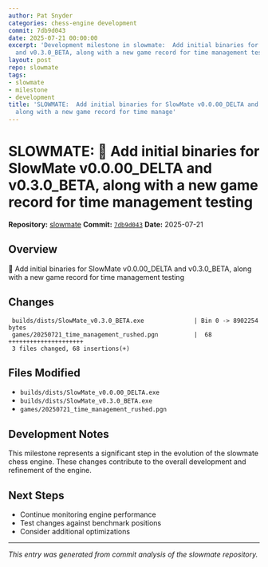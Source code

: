 ```yaml
---
author: Pat Snyder
categories: chess-engine development
commit: 7db9d043
date: 2025-07-21 00:00:00
excerpt: 'Development milestone in slowmate:  Add initial binaries for SlowMate v0.0.00_DELTA
  and v0.3.0_BETA, along with a new game record for time management testing'
layout: post
repo: slowmate
tags:
- slowmate
- milestone
- development
title: 'SLOWMATE:  Add initial binaries for SlowMate v0.0.00_DELTA and v0.3.0_BETA,
  along with a new game record for time manage'
---
```


# SLOWMATE: 🎉 Add initial binaries for SlowMate v0.0.00_DELTA and v0.3.0_BETA, along with a new game record for time management testing

**Repository:** [slowmate](https://github.com/pssnyder/slowmate)
**Commit:** [`7db9d043`](https://github.com/pssnyder/slowmate/commit/7db9d043cc698d1fd4ee852098270c2ee3c48dd6)
**Date:** 2025-07-21

## Overview

🎉 Add initial binaries for SlowMate v0.0.00_DELTA and v0.3.0_BETA, along with a new game record for time management testing

## Changes

```
 builds/dists/SlowMate_v0.3.0_BETA.exe              | Bin 0 -> 8902254 bytes
 games/20250721_time_management_rushed.pgn          |  68 +++++++++++++++++++++
 3 files changed, 68 insertions(+)
```

## Files Modified

- `builds/dists/SlowMate_v0.0.00_DELTA.exe`
- `builds/dists/SlowMate_v0.3.0_BETA.exe`
- `games/20250721_time_management_rushed.pgn`

## Development Notes

This milestone represents a significant step in the evolution of the slowmate chess engine. These changes contribute to the overall development and refinement of the engine.

## Next Steps

- Continue monitoring engine performance
- Test changes against benchmark positions
- Consider additional optimizations

---

*This entry was generated from commit analysis of the slowmate repository.*
